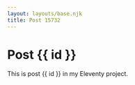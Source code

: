 ```yaml
---
layout: layouts/base.njk
title: Post 15732
---
```


# Post {{ id }}

This is post {{ id }} in my Eleventy project.
